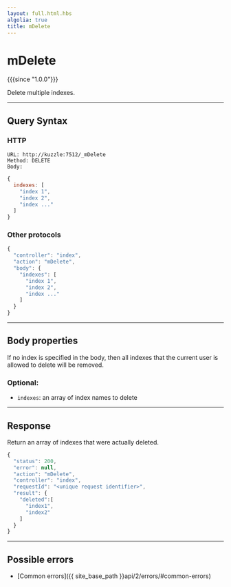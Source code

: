 ```yaml
---
layout: full.html.hbs
algolia: true
title: mDelete
---
```


# mDelete

{{{since "1.0.0"}}}

Delete multiple indexes.

---

## Query Syntax

### HTTP

```http
URL: http://kuzzle:7512/_mDelete
Method: DELETE  
Body:
```

```js
{
  indexes: [
    "index 1",
    "index 2",
    "index ..."
  ]
}
```

### Other protocols

```js
{
  "controller": "index",
  "action": "mDelete",
  "body": {
    "indexes": [
      "index 1",
      "index 2",
      "index ..."
    ]
  }
}
```

---

## Body properties

If no index is specified in the body, then all indexes that the current user is allowed to delete will be removed.

### Optional:

* `indexes`: an array of index names to delete

---

## Response

Return an array of indexes that were actually deleted.

```js
{
  "status": 200,
  "error": null,
  "action": "mDelete",
  "controller": "index",
  "requestId": "<unique request identifier>",
  "result": {
    "deleted":[
      "index1",
      "index2"
    ]
  }
}
```

---

## Possible errors

- [Common errors]({{ site_base_path }}api/2/errors/#common-errors)
